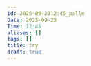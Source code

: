 ```yaml
---
id: 2025-09-2312:45_palle
Date: 2025-09-23
Time: 12:45
aliases: []
tags: []
title: try
draft: true
---
```


